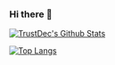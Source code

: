### Hi there 👋

<!--
**TrustDec/TrustDec** is a ✨ _special_ ✨ repository because its `README.md` (this file) appears on your GitHub profile.

Here are some ideas to get you started:

- 🔭 I’m currently working on ...
- 🌱 I’m currently learning ...
- 👯 I’m looking to collaborate on ...
- 🤔 I’m looking for help with ...
- 💬 Ask me about ...
- 📫 How to reach me: ...
- 😄 Pronouns: ...
- ⚡ Fun fact: ...
-->
[![TrustDec's Github Stats](https://github-readme-stats.vercel.app/api?username=TrustDec&count_private=true&show_icons=true&theme=tokyonight)](https://github.com/anuraghazra/github-readme-stats)

[![Top Langs](https://github-readme-stats.vercel.app/api/top-langs/?username=TrustDec&layout=compact&theme=tokyonight)](https://github.com/anuraghazra/github-readme-stats)
<!--  ## ✨ 激赏 | Donation ✨ -->
